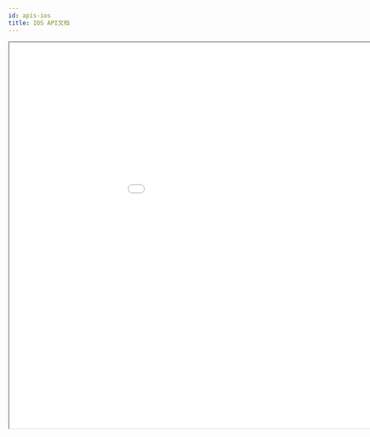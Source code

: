 ```yaml
---
id: apis-ios
title: IOS API文档
---
```


<div id='iframe_part' style='width: 1080px; height: 780px'>
    <iframe id="ifame" src='/apis/ios/' style='width:100%; height: 100%; paddingTop:32px'></iframe>
</div>